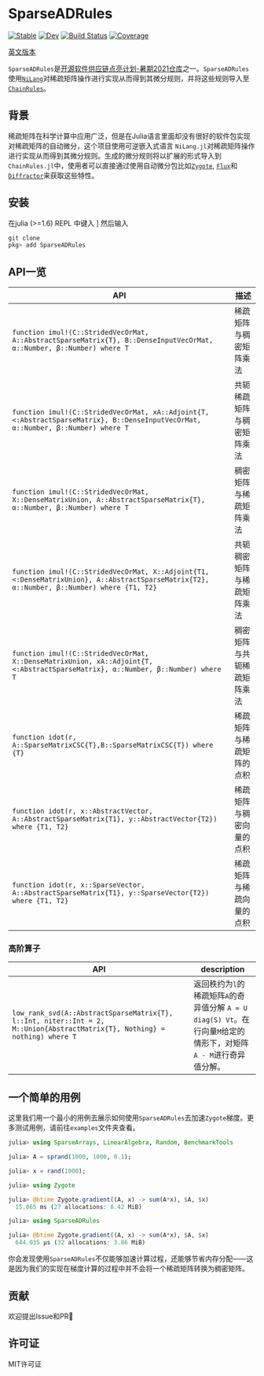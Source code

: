 # SparseADRules

[![Stable](https://img.shields.io/badge/docs-stable-blue.svg)](https://jieli-matrix.github.io/SparseADRules.jl/stable)
[![Dev](https://img.shields.io/badge/docs-dev-blue.svg)](https://jieli-matrix.github.io/SparseADRules.jl/dev)
[![Build Status](https://github.com/jieli-matrix/SparseADRules.jl/workflows/CI/badge.svg)](https://github.com/jieli-matrix/SparseADRules.jl/actions)
[![Coverage](https://codecov.io/gh/jieli-matrix/SparseADRules.jl/branch/master/graph/badge.svg)](https://codecov.io/gh/jieli-matrix/SparseADRules.jl)

[英文版本](README.md)

`SparseADRules`是[开源软件供应链点亮计划-暑期2021仓库](https://summer.iscas.ac.cn/#/?lang=chi)之一。`SparseADRules` 使用[`NiLang`](https://giggleliu.github.io/NiLang.jl/dev/)对稀疏矩阵操作进行实现从而得到其微分规则，并将这些规则导入至[`ChainRules`](https://github.com/JuliaDiff/ChainRules.jl)。

## 背景

稀疏矩阵在科学计算中应用广泛，但是在Julia语言里面却没有很好的软件包实现对稀疏矩阵的自动微分，这个项目使用可逆嵌入式语言 `NiLang.jl`对稀疏矩阵操作进行实现从而得到其微分规则。生成的微分规则将以扩展的形式导入到`ChainRules.jl`中，使用者可以直接通过使用自动微分包比如[`Zygote`](https://github.com/FluxML/Zygote.jl), [`Flux`](https://github.com/FluxML/Flux.jl)和[`Diffractor`](https://github.com/JuliaDiff/Diffractor.jl)来获取这些特性。

## 安装 

在julia (>=1.6) REPL 中键入 ] 然后输入

``` julia
git clone 
pkg> add SparseADRules 
```

## API一览  

| API             | 描述        |
| ---------------- | --------------- |
| `function imul!(C::StridedVecOrMat, A::AbstractSparseMatrix{T}, B::DenseInputVecOrMat, α::Number, β::Number) where T`   | 稀疏矩阵与稠密矩阵乘法 |
|`function imul!(C::StridedVecOrMat, xA::Adjoint{T, <:AbstractSparseMatrix}, B::DenseInputVecOrMat, α::Number, β::Number) where T` |  共轭稀疏矩阵与稠密矩阵乘法|
|`function imul!(C::StridedVecOrMat, X::DenseMatrixUnion, A::AbstractSparseMatrix{T}, α::Number, β::Number) where T`| 稠密矩阵与稀疏矩阵乘法 |
|`function imul!(C::StridedVecOrMat, X::Adjoint{T1, <:DenseMatrixUnion}, A::AbstractSparseMatrix{T2}, α::Number, β::Number) where {T1, T2}`| 共轭稠密矩阵与稀疏矩阵乘法 |
|`function imul!(C::StridedVecOrMat, X::DenseMatrixUnion, xA::Adjoint{T, <:AbstractSparseMatrix}, α::Number, β::Number) where T`|稠密矩阵与共轭稀疏矩阵乘法 |
|`function idot(r, A::SparseMatrixCSC{T},B::SparseMatrixCSC{T}) where {T}` | 稀疏矩阵与稀疏矩阵的点积 |
|`function idot(r, x::AbstractVector, A::AbstractSparseMatrix{T1}, y::AbstractVector{T2}) where {T1, T2}` | 稀疏矩阵与稠密向量的点积 |
|`function idot(r, x::SparseVector, A::AbstractSparseMatrix{T1}, y::SparseVector{T2}) where {T1, T2}`| 稀疏矩阵与稀疏向量的点积 |

### 高阶算子

| API             | description        |
| ---------------- | --------------- |
| `low_rank_svd(A::AbstractSparseMatrix{T}, l::Int, niter::Int = 2, M::Union{AbstractMatrix{T}, Nothing} = nothing) where T` | 返回秩约为`l`的稀疏矩阵`A`的奇异值分解 `A ≈ U diag(S) Vt`。在行向量`M`给定的情形下，对矩阵`A - M`进行奇异值分解。|

## 一个简单的用例

这里我们用一个最小的用例去展示如何使用`SparseADRules`去加速`Zygote`梯度。更多测试用例，请前往`examples`文件夹查看。

``` julia 
julia> using SparseArrays, LinearAlgebra, Random, BenchmarkTools

julia> A = sprand(1000, 1000, 0.1);

julia> x = rand(1000);

julia> using Zygote

julia> @btime Zygote.gradient((A, x) -> sum(A*x), $A, $x)
  15.065 ms (27 allocations: 8.42 MiB)

julia> using SparseADRules

julia> @btime Zygote.gradient((A, x) -> sum(A*x), $A, $x)
  644.035 μs (32 allocations: 3.86 MiB)
```

你会发现使用`SparseADRules`不仅能够加速计算过程，还能够节省内存分配——这是因为我们的实现在梯度计算的过程中并不会将一个稀疏矩阵转换为稠密矩阵。

## 贡献

欢迎提出Issue和PR👏

## 许可证

MIT许可证